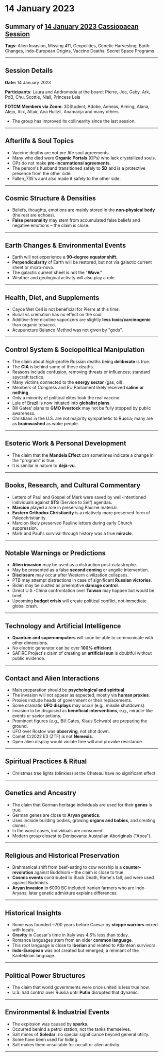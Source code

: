 # 14 January 2023

## Summary of [14 January 2023 Cassiopaean Session](https://cassiopaea.org/forum/threads/session-14-january-2023.52926/)

**Tags:** Alien Invasion, Missing 411, Geopolitics, Genetic Harvesting, Earth Changes, Indo-European Origins, Vaccine Deaths, Secret Space Programs

---


## Session Details

**Date:** 14 January 2023

**Participants:** Laura and Andromeda at the board; Pierre, Joe, Gaby, Ark, PoB, Chu, Scottie, Niall, Princess Leia

**FOTCM Members via Zoom:** 3DStudent, Adobe, Aeneas, Aiming, Alana, Alejo, Alix, Altair, Ana Huitzil, Anamarija and many others.

- The group has improved its collinearity since the last session.

---


## Afterlife & Soul Topics

- Vaccine deaths are not pre-life soul agreements.
- Many who died were **Organic Portals** (OPs) who lack crystallized souls.
- OPs do not make **pre-incarnational agreements**.
- The person's husband transitioned safely to **5D** and is a protective presence from the other side.
- Fallen_735's aunt also made it safely to the other side.

---


## Cosmic Structure & Densities

- Beliefs, thoughts, emotions are mainly stored in the **non-physical body** (the rest are echoes).
- **False personality** may stem from accumulated false beliefs and negative emotions – the claim is close.

---


## Earth Changes & Environmental Events

- Earth will not experience a **90-degree equator shift**.
- **Perpendicularity** of Earth will be restored, but not via galactic current sheet or micro-nova.
- The galactic current sheet is not the "**Wave**."
- Weather and geological activity will also play a role.

---


## Health, Diet, and Supplements

- Cayce Wet Cell is not beneficial for Pierre at this time.
- Burial vs cremation has no effect on the soul.
- Additive-free nicotine vaporizers are slightly **less toxic/carcinogenic** than organic tobacco.
- Acupuncture Balance Method was not given by "gods".

---


## Control System & Sociopolitical Manipulation

- The claim about high-profile Russian deaths being **deliberate** is true.
- The **CIA** is behind some of these deaths.
- Reasons include confusion, removing threats or influences; standard spycraft tactics.
- Many victims connected to the **energy sector** (gas, oil).
- Members of Congress and EU Parliament likely received **saline or nothing**.
- Only a minority of political elites took the real vaccine.
- Lula of Brazil is now initiated into **globalist plans**.
- Bill Gates' plans to **GMO livestock** may not be fully stopped by public awareness.
- Christians in the U.S. are not majority sympathetic to Russia; many are as **brainwashed** as woke people.

---


## Esoteric Work & Personal Development

- The claim that the **Mandela Effect** can sometimes indicate a change in the "program" is true.
- It is similar in nature to **déjà-vu**.

---


## Books, Research, and Cultural Commentary

- Letters of Paul and Gospel of Mark were saved by well-intentioned individuals against **STS** (Service to Self) agendas.
- **Marcion** played a role in preserving Pauline material.
- **Eastern Orthodox Christianity** is a relatively more preserved form of Paleochristianity.
- Marcion likely preserved Pauline letters during early Church suppression.
- Mark and Paul's survival through history was a true **miracle**.

---


## Notable Warnings or Predictions

- **Alien invasion** may be used as a distraction post-catastrophe.
- May be presented as a false **second coming** or angelic intervention.
- **Disclosure** may occur after Western civilization collapses.
- PTB may attempt distractions in case of significant **Russian victories**.
- Biden may be ousted as preemptive **damage control**.
- Direct U.S.-China confrontation over **Taiwan** may happen but would be brief.
- Upcoming **budget crisis** will create political conflict, not immediate global crash.

---


## Technology and Artificial Intelligence

- **Quantum and supercomputers** will soon be able to communicate with other dimensions.
- No electric generator can be over **100% efficient**.
- SAFIRE Project's claim of creating an **artificial sun** is doubtful without public evidence.

---


## Contact and Alien Interactions

- Main preparation should be **psychological and spiritual**.
- The invasion will not appear as expected; mostly via **human proxies**.
- Proxies include heads of government or their replacements.
- Some dramatic **UFO displays** may occur (e.g., missile shutdowns).
- Invasion to be disguised as **beneficial interventions**, e.g., miracle-like events or savior actions.
- Prominent figures (e.g., Bill Gates, Klaus Schwab) are preparing the ground.
- UFO over Rostov was **observing**, not shot down.
- Comet C/2022 E3 (ZTF) is not **Nemesis**.
- Open alien display would violate free will and provoke resistance.

---


## Spiritual Practices & Ritual

- Christmas tree lights (blinkies) at the Chateau have no significant effect.

---


## Genetics and Ancestry

- The claim that German heritage individuals are used for their **genes** is true.
- German genes are close to **Aryan genetics**.
- Uses include building bodies, growing **organs and babies**, and creating clones.
- In the worst cases, individuals are consumed.
- Modern group closest to Denisovans: Australian Aboriginals ("Abos").

---


## Religious and Historical Preservation

- Brahmanical shift from beef-eating to cow worship is a **counter-revolution** against Buddhism – the claim is close to true.
- **Cosmic events** contributed to Black Death, Rome's fall, and were used against Buddhists.
- **Aryan invasion** in 6000 BC included Iranian farmers who are Indo-Aryans; later genetic admixture explains differences.

---


## Historical Insights

- Rome was founded ~700 years before Caesar by **steppe warriors** mixed with locals.
- **Gravity** in Caesar's time in Italy was 4.6% less than today.
- Romance languages stem from an older **common language**.
- This root language is close to **Iberian** and related to Atlantean survivors.
- **Indo-European** was not created but emerged, a remnant of the Kantekkian language.

---


## Political Power Structures

- The claim that world governments were once united is less true now.
- U.S. had control over Russia until **Putin** disrupted that dynamic.

---


## Environmental & Industrial Events

- The explosion was caused by **sparks**.
- Occurred behind a petrol station; not the tanks themselves.
- Salt mines of **Soledar**: no special significance beyond general utility.
- Some have been used for hiding.
- Salt makes them unsuitable for occult or alien activity.

---



